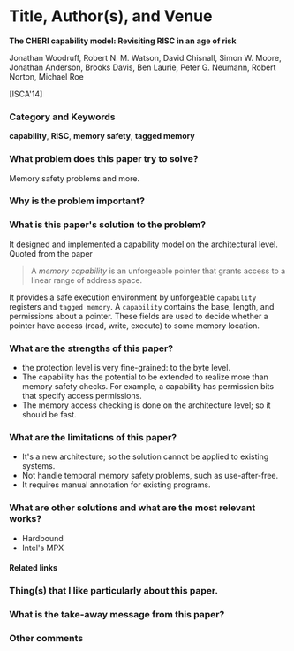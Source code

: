 # Title, Author(s), and Venue
**The CHERI capability model: Revisiting RISC in an age of risk**

Jonathan Woodruff, Robert N. M. Watson, David Chisnall, Simon W. Moore,
Jonathan Anderson, Brooks Davis, Ben Laurie, Peter G. Neumann, Robert Norton,
Michael Roe

[ISCA'14]

### Category and Keywords
**capability**, **RISC**, **memory safety**, **tagged memory**

### What problem does this paper try to solve?
Memory safety problems and more.

### Why is the problem important?

### What is this paper's solution to the problem?
It designed and implemented a capability model on the architectural level.
Quoted from the paper
> A *memory capability* is an unforgeable pointer that grants access
to a linear range of address space.

It provides a safe execution environment by unforgeable
`capability` registers and `tagged memory`.
A `capability` contains the base, length, and permissions about
a pointer. These fields are used to decide whether a pointer
have access (read, write, execute) to some memory location.

### What are the strengths of this paper?
- the protection level is very fine-grained: to the byte level.
- The capability has the potential to be extended to realize more
  than memory safety checks. For example, a capability has permission
  bits that specify access permissions.
- The memory access checking is done on the architecture level; so it
  should be fast.

### What are the limitations of this paper?
- It's a new architecture; so the solution cannot be applied to existing
  systems.
- Not handle temporal memory safety problems, such as use-after-free.
- It requires manual annotation for existing programs.

### What are other solutions and what are the most relevant works?
- Hardbound
- Intel's MPX

#### Related links

### Thing(s) that I like particularly about this paper.

### What is the take-away message from this paper?

### Other comments
